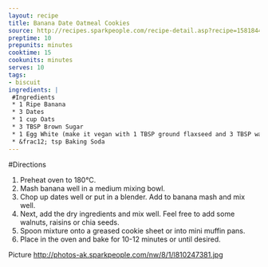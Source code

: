 ```yaml
---
layout: recipe
title: Banana Date Oatmeal Cookies
source: http://recipes.sparkpeople.com/recipe-detail.asp?recipe=1581844
preptime: 10
prepunits: minutes
cooktime: 15
cookunits: minutes
serves: 10
tags: 
- biscuit
ingredients: |
 #Ingredients
 * 1 Ripe Banana
 * 3 Dates
 * 1 cup Oats
 * 3 TBSP Brown Sugar
 * 1 Egg White (make it vegan with 1 TBSP ground flaxseed and 3 TBSP water)
 * &frac12; tsp Baking Soda
---
```

#Directions
1. Preheat oven to 180&deg;C. 
2. Mash banana well in a medium mixing bowl. 
3. Chop up dates well or put in a blender. Add to banana mash and mix well. 
4. Next, add the dry ingredients and mix well. Feel free to add some walnuts, raisins or chia seeds.
5. Spoon mixture onto a greased cookie sheet or into mini muffin pans. 
6. Place in the oven and bake for 10-12 minutes or until desired.

Picture
http://photos-ak.sparkpeople.com/nw/8/1/l810247381.jpg



